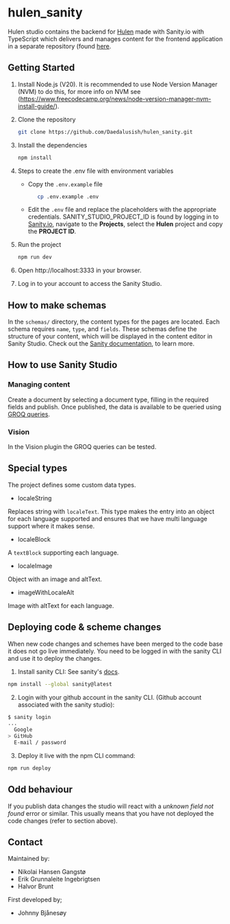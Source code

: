 # hulen_sanity
Hulen studio contains the backend for [Hulen](hulen.no) made with Sanity.io with TypeScript which delivers and manages content for the frontend application in a separate repository (found [here](https://github.com/Daedalusish/hulen_frontend](https://github.com/Stiftelsen-Hulen/hulen_frontend)).

## Getting Started

1. Install Node.js (V20).
It is recommended to use Node Version Manager (NVM) to do this, for more info on NVM see (https://www.freecodecamp.org/news/node-version-manager-nvm-install-guide/).

2. Clone the repository
   ```bash
   git clone https://github.com/Daedalusish/hulen_sanity.git
   ```
3. Install the dependencies
   ```bash
   npm install
   ```
4. Steps to create the .env file with environment variables
   - Copy the `.env.example` file
      ```bash
         cp .env.example .env
      ```
   - Edit the `.env` file and replace the placeholders with the appropriate credentials. SANITY_STUDIO_PROJECT_ID is found by logging in to [Sanity.io](https://www.sanity.io), navigate to the **Projects**, select the **Hulen** project and copy the **PROJECT ID**.
5. Run the project
   ```bash
   npm run dev
   ```
6. Open http://localhost:3333 in your browser.
7. Log in to your account to access the Sanity Studio.


## How to make schemas

In the `schemas/` directory, the content types for the pages are located. Each schema requires `name`, `type`, and `fields`. These schemas define the structure of your content, which will be displayed in the content editor in Sanity Studio. Check out the [Sanity documentation](https://www.sanity.io/docs/document-type), to learn more.

## How to use Sanity Studio

### Managing content
Create a document by selecting a document type, filling in the required fields and publish. Once published, the data is available to be queried using [GROQ queries](https://www.sanity.io/docs/groq-reference).

### Vision
In the Vision plugin the GROQ queries can be tested.

## Special types
The project defines some custom data types.

* localeString

Replaces string with `localeText`. This type makes the entry into an object for each language supported and ensures that we have multi language support where it makes sense.

* localeBlock

A `textBlock` supporting each language.

* localeImage

Object with an image and altText.

* imageWithLocaleAlt

Image with altText for each language.

## Deploying code & scheme changes
When new code changes and schemes have been merged to the code base it does not go live immediately. You need to be logged in with the sanity CLI and use it to deploy the changes.

1. Install sanity CLI: See sanity's [docs](https://www.sanity.io/docs/cli).
```bash
npm install --global sanity@latest
```

2. Login with your github account in the sanity CLI. (Github account associated with the sanity studio):
```bash
$ sanity login
...
  Google
> GitHub
  E-mail / password
```

3. Deploy it live with the npm CLI command:
```bash
npm run deploy
```

## Odd behaviour
If you publish data changes the studio will react with a *unknown field not found* error or similar. This usually means that you have not deployed the code changes (refer to section above).


## Contact
Maintained by:
* Nikolai Hansen Gangstø
* Erik Grunnaleite Ingebrigtsen
* Halvor Brunt

First developed by;
* Johnny Bjånesøy
